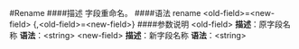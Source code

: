 #Rename
####描述
字段重命名。
####语法
rename &lt;old-field&gt;=&lt;new-field&gt; {,&lt;old-field&gt;=&lt;new-field&gt;}
####参数说明
&lt;old-field&gt;
**描述**：原字段名称
**语法**：&lt;string&gt;
&lt;new-field&gt;
**描述**：新字段名称
**语法**：&lt;string&gt;